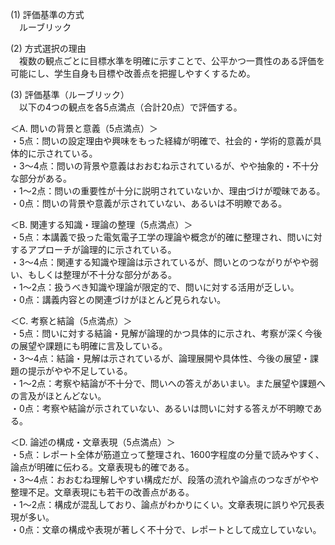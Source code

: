 (1) 評価基準の方式  
　ルーブリック

(2) 方式選択の理由  
　複数の観点ごとに目標水準を明確に示すことで、公平かつ一貫性のある評価を可能にし、学生自身も目標や改善点を把握しやすくするため。

(3) 評価基準（ルーブリック）  
　以下の4つの観点を各5点満点（合計20点）で評価する。

＜A. 問いの背景と意義（5点満点）＞  
・5点：問いの設定理由や興味をもった経緯が明確で、社会的・学術的意義が具体的に示されている。  
・3～4点：問いの背景や意義はおおむね示されているが、やや抽象的・不十分な部分がある。  
・1～2点：問いの重要性が十分に説明されていないか、理由づけが曖昧である。  
・0点：問いの背景や意義が示されていない、あるいは不明瞭である。  

＜B. 関連する知識・理論の整理（5点満点）＞  
・5点：本講義で扱った電気電子工学の理論や概念が的確に整理され、問いに対するアプローチが論理的に示されている。  
・3～4点：関連する知識や理論は示されているが、問いとのつながりがやや弱い、もしくは整理が不十分な部分がある。  
・1～2点：扱うべき知識や理論が限定的で、問いに対する活用が乏しい。  
・0点：講義内容との関連づけがほとんど見られない。  

＜C. 考察と結論（5点満点）＞  
・5点：問いに対する結論・見解が論理的かつ具体的に示され、考察が深く今後の展望や課題にも明確に言及している。  
・3～4点：結論・見解は示されているが、論理展開や具体性、今後の展望・課題の提示がやや不足している。  
・1～2点：考察や結論が不十分で、問いへの答えがあいまい。また展望や課題への言及がほとんどない。  
・0点：考察や結論が示されていない、あるいは問いに対する答えが不明瞭である。  

＜D. 論述の構成・文章表現（5点満点）＞  
・5点：レポート全体が筋道立って整理され、1600字程度の分量で読みやすく、論点が明確に伝わる。文章表現も的確である。  
・3～4点：おおむね理解しやすい構成だが、段落の流れや論点のつなぎがやや整理不足。文章表現にも若干の改善点がある。  
・1～2点：構成が混乱しており、論点がわかりにくい。文章表現に誤りや冗長表現が多い。  
・0点：文章の構成や表現が著しく不十分で、レポートとして成立していない。  